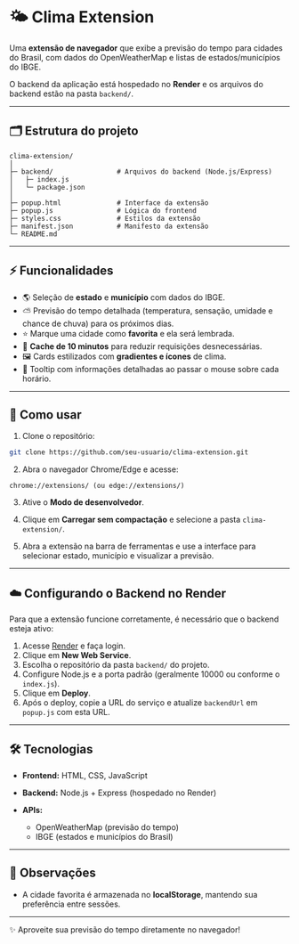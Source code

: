# 🌤️ Clima Extension

Uma **extensão de navegador** que exibe a previsão do tempo para cidades do Brasil, com dados do OpenWeatherMap e listas de estados/municípios do IBGE.

O backend da aplicação está hospedado no **Render** e os arquivos do backend estão na pasta `backend/`.

---

## 🗂 Estrutura do projeto

```
clima-extension/
│
├─ backend/                # Arquivos do backend (Node.js/Express)
│   ├─ index.js
│   └─ package.json
│
├─ popup.html              # Interface da extensão
├─ popup.js                # Lógica do frontend
├─ styles.css              # Estilos da extensão
├─ manifest.json           # Manifesto da extensão
└─ README.md
```

---

## ⚡ Funcionalidades

* 🌎 Seleção de **estado** e **município** com dados do IBGE.
* ⛅ Previsão do tempo detalhada (temperatura, sensação, umidade e chance de chuva) para os próximos dias.
* ⭐ Marque uma cidade como **favorita** e ela será lembrada.
* 💾 **Cache de 10 minutos** para reduzir requisições desnecessárias.
* 🖼️ Cards estilizados com **gradientes e ícones** de clima.
* 🔔 Tooltip com informações detalhadas ao passar o mouse sobre cada horário.

---

## 🚀 Como usar

1. Clone o repositório:

```bash
git clone https://github.com/seu-usuario/clima-extension.git
```

2. Abra o navegador Chrome/Edge e acesse:

```
chrome://extensions/ (ou edge://extensions/)
```

3. Ative o **Modo de desenvolvedor**.

4. Clique em **Carregar sem compactação** e selecione a pasta `clima-extension/`.

5. Abra a extensão na barra de ferramentas e use a interface para selecionar estado, município e visualizar a previsão.

---

## ☁️ Configurando o Backend no Render

Para que a extensão funcione corretamente, é necessário que o backend esteja ativo:

1. Acesse [Render](https://render.com/) e faça login.
2. Clique em **New Web Service**.
3. Escolha o repositório da pasta `backend/` do projeto.
4. Configure Node.js e a porta padrão (geralmente 10000 ou conforme o `index.js`).
5. Clique em **Deploy**.
6. Após o deploy, copie a URL do serviço e atualize `backendUrl` em `popup.js` com esta URL.

---

## 🛠 Tecnologias

* **Frontend:** HTML, CSS, JavaScript
* **Backend:** Node.js + Express (hospedado no Render)
* **APIs:**

  * OpenWeatherMap (previsão do tempo)
  * IBGE (estados e municípios do Brasil)

---

## 📌 Observações

* A cidade favorita é armazenada no **localStorage**, mantendo sua preferência entre sessões.

---

✨ Aproveite sua previsão do tempo diretamente no navegador!
